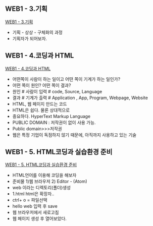 ## WEB1 - 3.기획  
[WEB1 - 3.기획](https://www.youtube.com/watch?v=QwCdCcsPVTQ&list=PLuHgQVnccGMDZP7FJ_ZsUrdCGH68ppvPb&index=3)

- 기획 - 상상 - 구체화의 과정
- 기획자가 되어보자.

## WEB1 - 4.코딩과 HTML  
[WEB1 - 4.코딩과 HTML](https://www.youtube.com/watch?v=MLXlXCwA0T4&list=PLuHgQVnccGMDZP7FJ_ZsUrdCGH68ppvPb&index=4)
- 어떤쪽이 사람이 하는 일이고 어떤 쪽이 기계가 하는 일인가?
- 어떤 쪽이 원인? 어떤 쪽이 결과?
- 원인 # 사람이 입력 # code, Source, Language
- 결과 # 기계가 출력 # Application , App, Program, Webpage, Website
- HTML, 웹 페이지 만드는 코드
- HTML은 쉽다. 물론 상대적으로 
- 중요하다. HyperText Markup Language
- PUBLIC DOMAIN : 저작권이 없이 사용 가능.
- Public domain>>>저작권
- 웹은 특정 기업이 독점하지 않기 때문에, 아직까지 사용하고 있는 기술

## WEB1 - 5. HTML코딩과 실습환경 준비  
[WEB1 - 5. HTML코딩과 실습환경 준비](https://www.youtube.com/watch?v=iRZJHhjh8DU&list=PLuHgQVnccGMDZP7FJ_ZsUrdCGH68ppvPb&index=5)
- HTML언어를 이용해 코딩을 해보자
- 준비물 1)웹 브라우저 2) Editor - (Atom)
- web 이라는 디렉토리(폴더)생성
- 1.html html은 확장자..
- ctrl+ o = 파일선택 
- hello web 입력 후 save
- 웹 브라우저에서 새로고침
- 웹 페이지 생성 후 열어보았다.
